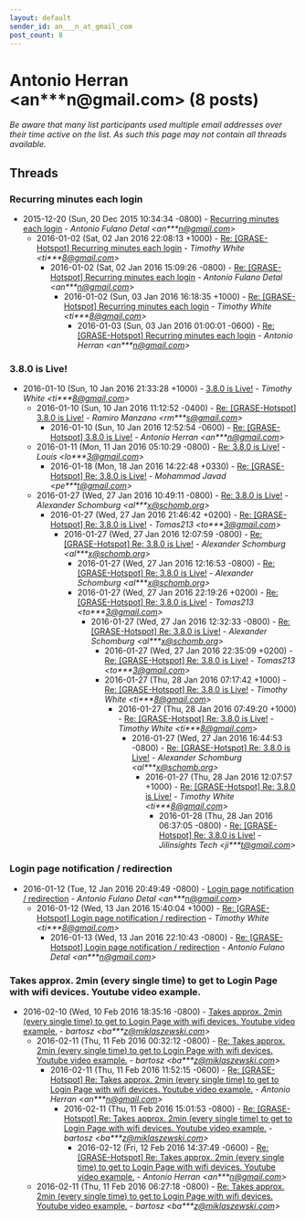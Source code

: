 ```yaml
---
layout: default
sender_id: an___n_at_gmail_com
post_count: 8
---
```


# Antonio Herran <an***n<span>@</span>gmail.com> (8 posts)

_Be aware that many list participants used multiple email addresses over their time active on the list. As such this page may not contain all threads available._

## Threads

### Recurring minutes each login
+ 2015-12-20 (Sun, 20 Dec 2015 10:34:34 -0800) - [Recurring minutes each login](/archive/2015/12/be7e92b9ac89ca53e7b382b4a512012f05c5982a6d2ac51b32f8db78ee20fcc2) - _Antonio Fulano Detal \<an***n@gmail.com\>_
  + 2016-01-02 (Sat, 02 Jan 2016 22:08:13 +1000) - [Re: [GRASE-Hotspot] Recurring minutes each login](/archive/2016/01/c61388fd59eca1ccef2025b9737558e973cebfca99ff32b8aebd5358715fd14c) - _Timothy White \<ti***8@gmail.com\>_
    + 2016-01-02 (Sat, 02 Jan 2016 15:09:26 -0800) - [Re: [GRASE-Hotspot] Recurring minutes each login](/archive/2016/01/97e69ab4aaec0e84a6ab2a2d73f3e16d09181457e33378a5cc9e2c9dccde70b6) - _Antonio Fulano Detal \<an***n@gmail.com\>_
      + 2016-01-02 (Sun, 03 Jan 2016 16:18:35 +1000) - [Re: [GRASE-Hotspot] Recurring minutes each login](/archive/2016/01/0488dcf20b500af7628d0531477b3c74d5510eeeb0d89f4ec48208a64067928e) - _Timothy White \<ti***8@gmail.com\>_
        + 2016-01-03 (Sun, 03 Jan 2016 01:00:01 -0600) - [Re: [GRASE-Hotspot] Recurring minutes each login](/archive/2016/01/885fa34afd67f1dd6ec7febeca290171798869b02dc4bd23ddfcd0ae598b51e9) - _Antonio Herran \<an***n@gmail.com\>_

### 3.8.0 is Live!
+ 2016-01-10 (Sun, 10 Jan 2016 21:33:28 +1000) - [3.8.0 is Live!](/archive/2016/01/64601f9bb6496243cec015c9f8641f7ed1a89333bca6d30eb5867b6ea45cbff2) - _Timothy White \<ti***8@gmail.com\>_
  + 2016-01-10 (Sun, 10 Jan 2016 11:12:52 -0400) - [Re: [GRASE-Hotspot] 3.8.0 is Live!](/archive/2016/01/4c565dafb30fa0222d12cc7984ac7772369f95b85d45695d330499207db45287) - _Ramiro Manzano \<rm***s@gmail.com\>_
    + 2016-01-10 (Sun, 10 Jan 2016 12:52:54 -0600) - [Re: [GRASE-Hotspot] 3.8.0 is Live!](/archive/2016/01/b9405b312caea3a2e252ac4f4498d7083d9836a659ddd6c42d1357be961b5efa) - _Antonio Herran \<an***n@gmail.com\>_
  + 2016-01-11 (Mon, 11 Jan 2016 05:10:29 -0800) - [Re: 3.8.0 is Live!](/archive/2016/01/b9577221682c393e31d8681652d7449313844b0af7a894b60b37b0c74f86ceaa) - _Louis \<lo***3@gmail.com\>_
    + 2016-01-18 (Mon, 18 Jan 2016 14:22:48 +0330) - [Re: [GRASE-Hotspot] Re: 3.8.0 is Live!](/archive/2016/01/183e5a29f4afa7dd147020777d5524565edec1d4e1dd8b12c94386fe992a3e4c) - _Mohammad Javad \<pe***t@gmail.com\>_
  + 2016-01-27 (Wed, 27 Jan 2016 10:49:11 -0800) - [Re: 3.8.0 is Live!](/archive/2016/01/0242528d0902d9bb59cf9dbe5fc31677b1d3eadadc481482b4a2edd7d0dd6391) - _Alexander Schomburg \<al***x@schomb.org\>_
    + 2016-01-27 (Wed, 27 Jan 2016 21:46:42 +0200) - [Re: [GRASE-Hotspot] Re: 3.8.0 is Live!](/archive/2016/01/4c2820ade4bcfe3755380e578acc7f2c33d3d381416c2109b609455a2b95c8f0) - _Tomas213 \<to***3@gmail.com\>_
      + 2016-01-27 (Wed, 27 Jan 2016 12:07:59 -0800) - [Re: [GRASE-Hotspot] Re: 3.8.0 is Live!](/archive/2016/01/cad32bd6023e18386f4cd58b86b2341d66c54928d2e5e13e87d6be1231b59bd3) - _Alexander Schomburg \<al***x@schomb.org\>_
        + 2016-01-27 (Wed, 27 Jan 2016 12:16:53 -0800) - [Re: [GRASE-Hotspot] Re: 3.8.0 is Live!](/archive/2016/01/6235bc222f24e8ea29b45a48d83d1955ea9dd6c93ee0080bc2eefe68181d76b3) - _Alexander Schomburg \<al***x@schomb.org\>_
        + 2016-01-27 (Wed, 27 Jan 2016 22:19:26 +0200) - [Re: [GRASE-Hotspot] Re: 3.8.0 is Live!](/archive/2016/01/2bbe941b4bd1710567c32be0f3eb04df2217d62abdf9ba9a69450bc5319eb912) - _Tomas213 \<to***3@gmail.com\>_
          + 2016-01-27 (Wed, 27 Jan 2016 12:32:33 -0800) - [Re: [GRASE-Hotspot] Re: 3.8.0 is Live!](/archive/2016/01/b61c7280439487eb7f2af7333b220a06c56525af6fb1a78267dff26734610827) - _Alexander Schomburg \<al***x@schomb.org\>_
            + 2016-01-27 (Wed, 27 Jan 2016 22:35:09 +0200) - [Re: [GRASE-Hotspot] Re: 3.8.0 is Live!](/archive/2016/01/77e43a4ab62cf3c2d85bb386e92c2c78db8662f38c0222dccca2acc37f4a5617) - _Tomas213 \<to***3@gmail.com\>_
            + 2016-01-27 (Thu, 28 Jan 2016 07:17:42 +1000) - [Re: [GRASE-Hotspot] Re: 3.8.0 is Live!](/archive/2016/01/a64ee62ed0981896dbe7600fc178583b4f24b964b8d9f4da3c4e1bde4b8002fd) - _Timothy White \<ti***8@gmail.com\>_
              + 2016-01-27 (Thu, 28 Jan 2016 07:49:20 +1000) - [Re: [GRASE-Hotspot] Re: 3.8.0 is Live!](/archive/2016/01/3bec0414dc37ee39af5cf0968dea762507f6f98527ba1823c59ee49561b5770a) - _Timothy White \<ti***8@gmail.com\>_
                + 2016-01-27 (Wed, 27 Jan 2016 16:44:53 -0800) - [Re: [GRASE-Hotspot] Re: 3.8.0 is Live!](/archive/2016/01/89fdd82909b7e579fbe520149e199d3236c07d9fc8c90291917ef0af49918d00) - _Alexander Schomburg \<al***x@schomb.org\>_
                  + 2016-01-27 (Thu, 28 Jan 2016 12:07:57 +1000) - [Re: [GRASE-Hotspot] Re: 3.8.0 is Live!](/archive/2016/01/66ed27c09c6d798d18e76ee9f1d0b3e00ddaebde1188aea60b15ce3b26c1f8dd) - _Timothy White \<ti***8@gmail.com\>_
                    + 2016-01-28 (Thu, 28 Jan 2016 06:37:05 -0800) - [Re: [GRASE-Hotspot] Re: 3.8.0 is Live!](/archive/2016/01/571d209d5f60a5df7499df75e0fb49d49d3f78f7818d23008556e628173aac88) - _Jilinsights Tech \<ji***t@gmail.com\>_

### Login page notification / redirection
+ 2016-01-12 (Tue, 12 Jan 2016 20:49:49 -0800) - [Login page notification / redirection](/archive/2016/01/c0a140ae105941c8c45504a7e85df5b70f53d8b911d0845077b8afb43504ac41) - _Antonio Fulano Detal \<an***n@gmail.com\>_
  + 2016-01-12 (Wed, 13 Jan 2016 15:40:04 +1000) - [Re: [GRASE-Hotspot] Login page notification / redirection](/archive/2016/01/6d9ff213ae85cec7c53120b96cb5116281d9e4eb143bf672c952ca1c84ef0c51) - _Timothy White \<ti***8@gmail.com\>_
    + 2016-01-13 (Wed, 13 Jan 2016 22:10:43 -0800) - [Re: [GRASE-Hotspot] Login page notification / redirection](/archive/2016/01/ab3f01ac3ba273547a4e7b958a7d12acd380a702186c53d4751d0b6349fc78ab) - _Antonio Fulano Detal \<an***n@gmail.com\>_

### Takes approx. 2min (every single time) to get to Login Page with wifi devices. Youtube video example.
+ 2016-02-10 (Wed, 10 Feb 2016 18:35:16 -0800) - [Takes approx. 2min (every single time) to get to Login Page with wifi devices. Youtube video example.](/archive/2016/02/3d0c74eea7c9a54845efb45ee8a7621481e2a1148f3a176af78364f0ef530ce8) - _bartosz \<ba***z@miklaszewski.com\>_
  + 2016-02-11 (Thu, 11 Feb 2016 00:32:12 -0800) - [Re: Takes approx. 2min (every single time) to get to Login Page with wifi devices. Youtube video example.](/archive/2016/02/c445d3fdde26e7acb1c8e457b2bc1815d8c344508f8e71f810b9b6d0861ba48c) - _bartosz \<ba***z@miklaszewski.com\>_
    + 2016-02-11 (Thu, 11 Feb 2016 11:52:15 -0600) - [Re: [GRASE-Hotspot] Re: Takes approx. 2min (every single time) to get to Login Page with wifi devices. Youtube video example.](/archive/2016/02/3a9b59e47aed78262588f29fbf524f6895bbc6e3396e18450893a7448a6b7c0e) - _Antonio Herran \<an***n@gmail.com\>_
      + 2016-02-11 (Thu, 11 Feb 2016 15:01:53 -0800) - [Re: [GRASE-Hotspot] Re: Takes approx. 2min (every single time) to get to Login Page with wifi devices. Youtube video example.](/archive/2016/02/3010fade00d47275995627428ade110646faf21cffcb56bdd63bc6747746d1b6) - _bartosz \<ba***z@miklaszewski.com\>_
        + 2016-02-12 (Fri, 12 Feb 2016 14:37:49 -0600) - [Re: [GRASE-Hotspot] Re: Takes approx. 2min (every single time) to get to Login Page with wifi devices. Youtube video example.](/archive/2016/02/057b9e4f39a308d4e2a4b7ce38c1dab737d34d687302ee025f160a991b6ed874) - _Antonio Herran \<an***n@gmail.com\>_
  + 2016-02-11 (Thu, 11 Feb 2016 06:27:18 -0800) - [Re: Takes approx. 2min (every single time) to get to Login Page with wifi devices. Youtube video example.](/archive/2016/02/8d8608acaa30c572b4ef48c8b8f07732b9505427fed5bd49db6dc93edc2bd566) - _bartosz \<ba***z@miklaszewski.com\>_

